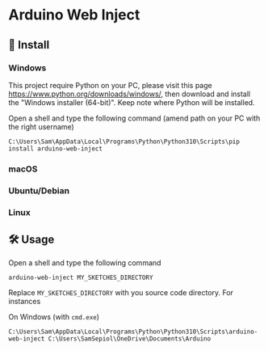 # Arduino Web Inject

## 💾 Install

### Windows 

This project require Python on your PC, please visit this page <https://www.python.org/downloads/windows/>, then download and install the "Windows installer (64-bit)". Keep note where Python will be installed.

Open a shell and type the following command (amend path on your PC with the right username)

```
C:\Users\Sam\AppData\Local\Programs\Python\Python310\Scripts\pip install arduino-web-inject
```

### macOS


### Ubuntu/Debian


### Linux



## 🛠️ Usage

Open a shell and type the following command

```shell
arduino-web-inject MY_SKETCHES_DIRECTORY
```

Replace `MY_SKETCHES_DIRECTORY` with you source code directory. For instances

On Windows (with `cmd.exe`)

```
C:\Users\Sam\AppData\Local\Programs\Python\Python310\Scripts\arduino-web-inject C:\Users\SamSepiol\OneDrive\Documents\Arduino
```
